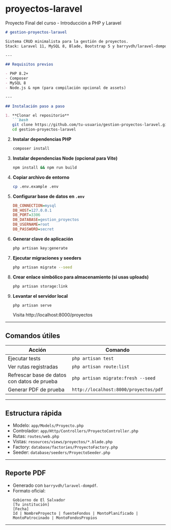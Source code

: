 # proyectos-laravel
Proyecto Final del curso - Introducción a PHP y Laravel

```markdown
# gestion-proyectos-laravel

Sistema CRUD minimalista para la gestión de proyectos.  
Stack: Laravel 11, MySQL 8, Blade, Bootstrap 5 y barryvdh/laravel-dompdf (reportes PDF).

---

## Requisitos previos

- PHP 8.2+  
- Composer  
- MySQL 8  
- Node.js & npm (para compilación opcional de assets)  

---

## Instalación paso a paso

1. **Clonar el repositorio**
   ```bash
   git clone https://github.com/tu-usuario/gestion-proyectos-laravel.git
   cd gestion-proyectos-laravel
   ```

2. **Instalar dependencias PHP**
   ```bash
   composer install
   ```

3. **Instalar dependencias Node (opcional para Vite)**
   ```bash
   npm install && npm run build
   ```

4. **Copiar archivo de entorno**
   ```bash
   cp .env.example .env
   ```

5. **Configurar base de datos en `.env`**
   ```ini
   DB_CONNECTION=mysql
   DB_HOST=127.0.0.1
   DB_PORT=3306
   DB_DATABASE=gestion_proyectos
   DB_USERNAME=root
   DB_PASSWORD=secret
   ```

6. **Generar clave de aplicación**
   ```bash
   php artisan key:generate
   ```

7. **Ejecutar migraciones y seeders**
   ```bash
   php artisan migrate --seed
   ```

8. **Crear enlace simbólico para almacenamiento (si usas uploads)**
   ```bash
   php artisan storage:link
   ```

9. **Levantar el servidor local**
   ```bash
   php artisan serve
   ```
   Visita http://localhost:8000/proyectos

---

## Comandos útiles

| Acción                                       | Comando                          |
|----------------------------------------------|----------------------------------|
| Ejecutar tests                               | `php artisan test`               |
| Ver rutas registradas                        | `php artisan route:list`         |
| Refrescar base de datos con datos de prueba  | `php artisan migrate:fresh --seed` |
| Generar PDF de prueba                        | `http://localhost:8000/proyectos/pdf` |

---

## Estructura rápida

- Modelo: `app/Models/Proyecto.php`  
- Controlador: `app/Http/Controllers/ProyectoController.php`  
- Rutas: `routes/web.php`  
- Vistas: `resources/views/proyectos/*.blade.php`  
- Factory: `database/factories/ProyectoFactory.php`  
- Seeder: `database/seeders/ProyectoSeeder.php`  

---

## Reporte PDF

- Generado con `barryvdh/laravel-dompdf`.  
- Formato oficial:  
  ```
  Gobierno de El Salvador  
  [Tu institución]  
  [Fecha]  
  Id | NombreProyecto | fuenteFondos | MontoPlanificado | MontoPatrocinado | MontoFondosPropios
  ```

---
